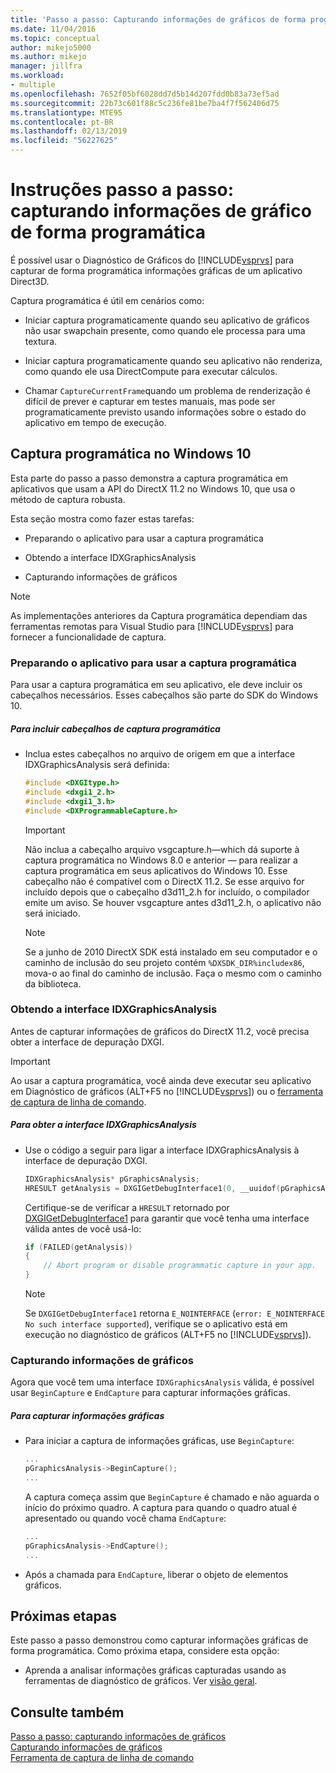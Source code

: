 ```yaml
---
title: 'Passo a passo: Capturando informações de gráficos de forma programática | Microsoft Docs'
ms.date: 11/04/2016
ms.topic: conceptual
author: mikejo5000
ms.author: mikejo
manager: jillfra
ms.workload:
- multiple
ms.openlocfilehash: 7652f05bf6028dd7d5b14d207fdd0b83a73ef5ad
ms.sourcegitcommit: 22b73c601f88c5c236fe81be7ba4f7f562406d75
ms.translationtype: MTE95
ms.contentlocale: pt-BR
ms.lasthandoff: 02/13/2019
ms.locfileid: "56227625"
---
```

# <a name="walkthrough-capturing-graphics-information-programmatically"></a>Instruções passo a passo: capturando informações de gráfico de forma programática
É possível usar o Diagnóstico de Gráficos do [!INCLUDE[vsprvs](../../code-quality/includes/vsprvs_md.md)] para capturar de forma programática informações gráficas de um aplicativo Direct3D.

Captura programática é útil em cenários como:

- Iniciar captura programaticamente quando seu aplicativo de gráficos não usar swapchain presente, como quando ele processa para uma textura.

- Iniciar captura programaticamente quando seu aplicativo não renderiza, como quando ele usa DirectCompute para executar cálculos.

- Chamar `CaptureCurrentFrame`quando um problema de renderização é difícil de prever e capturar em testes manuais, mas pode ser programaticamente previsto usando informações sobre o estado do aplicativo em tempo de execução.

## <a name="CaptureDX11_2"></a> Captura programática no Windows 10
Esta parte do passo a passo demonstra a captura programática em aplicativos que usam a API do DirectX 11.2 no Windows 10, que usa o método de captura robusta.

Esta seção mostra como fazer estas tarefas:

- Preparando o aplicativo para usar a captura programática

- Obtendo a interface IDXGraphicsAnalysis

- Capturando informações de gráficos

> [!NOTE]
> As implementações anteriores da Captura programática dependiam das ferramentas remotas para Visual Studio para [!INCLUDE[vsprvs](../../code-quality/includes/vsprvs_md.md)] para fornecer a funcionalidade de captura.

### <a name="preparing-your-app-to-use-programmatic-capture"></a>Preparando o aplicativo para usar a captura programática
Para usar a captura programática em seu aplicativo, ele deve incluir os cabeçalhos necessários. Esses cabeçalhos são parte do SDK do Windows 10.

##### <a name="to-include-programmatic-capture-headers"></a>Para incluir cabeçalhos de captura programática

- Inclua estes cabeçalhos no arquivo de origem em que a interface IDXGraphicsAnalysis será definida:

    ```cpp
    #include <DXGItype.h>
    #include <dxgi1_2.h>
    #include <dxgi1_3.h>
    #include <DXProgrammableCapture.h>
    ```

    > [!IMPORTANT]
    > Não inclua a cabeçalho arquivo vsgcapture.h—which dá suporte à captura programática no Windows 8.0 e anterior — para realizar a captura programática em seus aplicativos do Windows 10. Esse cabeçalho não é compatível com o DirectX 11.2. Se esse arquivo for incluído depois que o cabeçalho d3d11_2.h for incluído, o compilador emite um aviso. Se houver vsgcapture antes d3d11_2.h, o aplicativo não será iniciado.

    > [!NOTE]
    > Se a junho de 2010 DirectX SDK está instalado em seu computador e o caminho de inclusão do seu projeto contém `%DXSDK_DIR%includex86`, mova-o ao final do caminho de inclusão. Faça o mesmo com o caminho da biblioteca.

### <a name="getting-the-idxgraphicsanalysis-interface"></a>Obtendo a interface IDXGraphicsAnalysis
Antes de capturar informações de gráficos do DirectX 11.2, você precisa obter a interface de depuração DXGI.

> [!IMPORTANT]
> Ao usar a captura programática, você ainda deve executar seu aplicativo em Diagnóstico de gráficos (ALT+F5 no [!INCLUDE[vsprvs](../../code-quality/includes/vsprvs_md.md)]) ou o [ferramenta de captura de linha de comando](command-line-capture-tool.md).

##### <a name="to-get-the-idxgraphicsanalysis-interface"></a>Para obter a interface IDXGraphicsAnalysis

- Use o código a seguir para ligar a interface IDXGraphicsAnalysis à interface de depuração DXGI.

  ```cpp
  IDXGraphicsAnalysis* pGraphicsAnalysis;
  HRESULT getAnalysis = DXGIGetDebugInterface1(0, __uuidof(pGraphicsAnalysis), reinterpret_cast<void**>(&pGraphicsAnalysis));
  ```

  Certifique-se de verificar a `HRESULT` retornado por [DXGIGetDebugInterface1](/windows/desktop/api/dxgi1_3/nf-dxgi1_3-dxgigetdebuginterface1) para garantir que você tenha uma interface válida antes de você usá-lo:

  ```cpp
  if (FAILED(getAnalysis))
  {
      // Abort program or disable programmatic capture in your app.
  }
  ```

  > [!NOTE]
  > Se `DXGIGetDebugInterface1` retorna `E_NOINTERFACE` (`error: E_NOINTERFACE No such interface supported`), verifique se o aplicativo está em execução no diagnóstico de gráficos (ALT+F5 no [!INCLUDE[vsprvs](../../code-quality/includes/vsprvs_md.md)]).

### <a name="capturing-graphics-information"></a>Capturando informações de gráficos
Agora que você tem uma interface `IDXGraphicsAnalysis` válida, é possível usar `BeginCapture` e `EndCapture` para capturar informações gráficas.

##### <a name="to-capture-graphics-information"></a>Para capturar informações gráficas

- Para iniciar a captura de informações gráficas, use `BeginCapture`:

    ```cpp
    ...
    pGraphicsAnalysis->BeginCapture();
    ...
    ```

    A captura começa assim que `BeginCapture` é chamado e não aguarda o início do próximo quadro. A captura para quando o quadro atual é apresentado ou quando você chama `EndCapture`:

    ```cpp
    ...
    pGraphicsAnalysis->EndCapture();
    ...
    ```

- Após a chamada para `EndCapture`, liberar o objeto de elementos gráficos.

## <a name="next-steps"></a>Próximas etapas
Este passo a passo demonstrou como capturar informações gráficas de forma programática. Como próxima etapa, considere esta opção:

- Aprenda a analisar informações gráficas capturadas usando as ferramentas de diagnóstico de gráficos. Ver [visão geral](overview-of-visual-studio-graphics-diagnostics.md).

## <a name="see-also"></a>Consulte também
[Passo a passo: capturando informações de gráficos](walkthrough-capturing-graphics-information.md)  
[Capturando informações de gráficos](capturing-graphics-information.md)  
[Ferramenta de captura de linha de comando](command-line-capture-tool.md)
